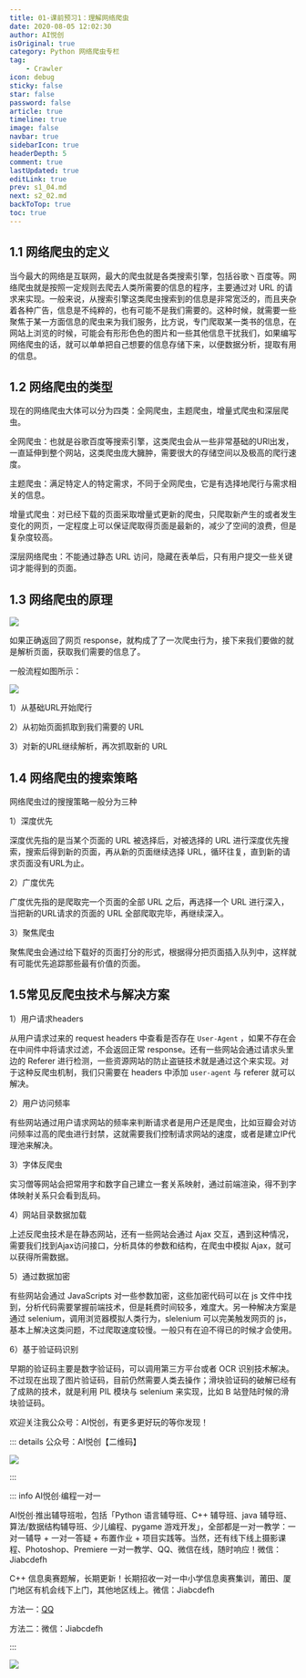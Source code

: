 ```yaml
---
title: 01-课前预习1：理解网络爬虫
date: 2020-08-05 12:02:30
author: AI悦创
isOriginal: true
category: Python 网络爬虫专栏
tag:
    - Crawler
icon: debug
sticky: false
star: false
password: false
article: true
timeline: true
image: false
navbar: true
sidebarIcon: true
headerDepth: 5
comment: true
lastUpdated: true
editLink: true
prev: s1_04.md
next: s2_02.md
backToTop: true
toc: true
---
```


## 1.1 网络爬虫的定义

当今最大的网络是互联网，最大的爬虫就是各类搜索引擎，包括谷歌丶百度等。网络爬虫就是按照一定规则去爬去人类所需要的信息的程序，主要通过对 URL 的请求来实现。一般来说，从搜索引擎这类爬虫搜索到的信息是非常宽泛的，而且夹杂着各种广告，信息是不纯粹的，也有可能不是我们需要的。这种时候，就需要一些聚焦于某一方面信息的爬虫来为我们服务，比方说，专门爬取某一类书的信息，在网站上浏览的时候，可能会有形形色色的图片和一些其他信息干扰我们，如果编写网络爬虫的话，就可以单单把自己想要的信息存储下来，以便数据分析，提取有用的信息。

## 1.2 网络爬虫的类型

现在的网络爬虫大体可以分为四类：全网爬虫，主题爬虫，增量式爬虫和深层爬虫。

全网爬虫：也就是谷歌百度等搜索引擎，这类爬虫会从一些非常基础的URl出发，一直延伸到整个网站，这类爬虫庞大臃肿，需要很大的存储空间以及极高的爬行速度。

主题爬虫：满足特定人的特定需求，不同于全网爬虫，它是有选择地爬行与需求相关的信息。

增量式爬虫：对已经下载的页面采取增量式更新的爬虫，只爬取新产生的或者发生变化的网页，一定程度上可以保证爬取得页面是最新的，减少了空间的浪费，但是复杂度较高。

深层网络爬虫：不能通过静态 URL 访问，隐藏在表单后，只有用户提交一些关键词才能得到的页面。

## 1.3 网络爬虫的原理

![](./s2_01.assets/1596514058635-e2da370b-e4e0-4f38-a522-c08e471f16f4.png)

如果正确返回了网页 response，就构成了了一次爬虫行为，接下来我们要做的就是解析页面，获取我们需要的信息了。

一般流程如图所示：

![](./s2_01.assets/1596514058626-0ce8cc04-4533-4ffb-b390-2777edd9c428.png)

1）从基础URL开始爬行

2）从初始页面抓取到我们需要的 URL

3）对新的URL继续解析，再次抓取新的 URL

## 1.4 网络爬虫的搜索策略

网络爬虫过的搜搜策略一般分为三种

1）深度优先

深度优先指的是当某个页面的 URL 被选择后，对被选择的 URL 进行深度优先搜索，搜索后得到新的页面，再从新的页面继续选择  URL，循环往复，直到新的请求页面没有URL为止。

2）广度优先

广度优先指的是爬取完一个页面的全部 URL 之后，再选择一个 URL 进行深入，当把新的URL请求的页面的 URL 全部爬取完毕，再继续深入。

3）聚焦爬虫

聚焦爬虫会通过给下载好的页面打分的形式，根据得分把页面插入队列中，这样就有可能优先追踪那些最有价值的页面。

## 1.5常见反爬虫技术与解决方案

1）用户请求headers

从用户请求过来的 request headers 中查看是否存在 `User-Agent` ，如果不存在会在中间件中将请求过滤，不会返回正常 response。还有一些网站会通过请求头里边的 Referer 进行检测，一些资源网站的防止盗链技术就是通过这个来实现。对于这种反爬虫机制，我们只需要在 headers 中添加 `user-agent` 与 referer 就可以解决。

2）用户访问频率

有些网站通过用户请求网站的频率来判断请求者是用户还是爬虫，比如豆瓣会对访问频率过高的爬虫进行封禁，这就需要我们控制请求网站的速度，或者是建立IP代理池来解决。

3）字体反爬虫

实习僧等网站会把常用字和数字自己建立一套关系映射，通过前端渲染，得不到字体映射关系只会看到乱码。

4）网站目录数据加载

上述反爬虫技术是在静态网站，还有一些网站会通过 Ajax 交互，遇到这种情况，需要我们找到Ajax访问接口，分析具体的参数和结构，在爬虫中模拟 Ajax，就可以获得所需数据。

5）通过数据加密

有些网站会通过 JavaScripts 对一些参数加密，这些加密代码可以在 js 文件中找到，分析代码需要掌握前端技术，但是耗费时间较多，难度大。另一种解决方案是通过 selenium，调用浏览器模拟人类行为，slelenium 可以完美触发网页的 js，基本上解决这类问题，不过爬取速度较慢。一般只有在迫不得已的时候才会使用。

6）基于验证码识别

早期的验证码主要是数字验证码，可以调用第三方平台或者 OCR 识别技术解决。不过现在出现了图片验证码，目前仍然需要人类去操作；滑块验证码的破解已经有了成熟的技术，就是利用 PIL 模块与 selenium 来实现，比如 B 站登陆时候的滑块验证码。

欢迎关注我公众号：AI悦创，有更多更好玩的等你发现！

::: details 公众号：AI悦创【二维码】

![](/gzh.jpg)

:::

::: info AI悦创·编程一对一

AI悦创·推出辅导班啦，包括「Python 语言辅导班、C++ 辅导班、java 辅导班、算法/数据结构辅导班、少儿编程、pygame 游戏开发」，全部都是一对一教学：一对一辅导 + 一对一答疑 + 布置作业 + 项目实践等。当然，还有线下线上摄影课程、Photoshop、Premiere 一对一教学、QQ、微信在线，随时响应！微信：Jiabcdefh

C++ 信息奥赛题解，长期更新！长期招收一对一中小学信息奥赛集训，莆田、厦门地区有机会线下上门，其他地区线上。微信：Jiabcdefh

方法一：[QQ](http://wpa.qq.com/msgrd?v=3&uin=1432803776&site=qq&menu=yes)

方法二：微信：Jiabcdefh

:::

![](/zsxq.jpg)